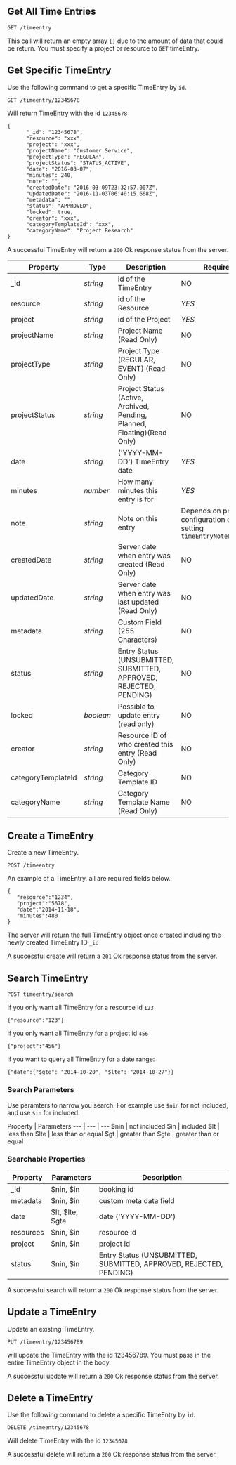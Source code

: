 ## Get All Time Entries

```
GET /timeentry
```

This call will return an empty array `[]` due to the amount of data that could be return. You must specify a project or resource to `GET` timeEntry.

## Get Specific TimeEntry
Use the following command to get a specific TimeEntry by `id`.
```
GET /timeentry/12345678
```
Will return TimeEntry with the id `12345678`

```
{
      "_id": "12345678",
      "resource": "xxx",
      "project": "xxx",
      "projectName": "Customer Service",
      "projectType": "REGULAR",
      "projectStatus": "STATUS_ACTIVE",
      "date": "2016-03-07",
      "minutes": 240,
      "note": "",
      "createdDate": "2016-03-09T23:32:57.007Z",
      "updatedDate": "2016-11-03T06:40:15.668Z",
      "metadata": "",
      "status": "APPROVED",
      "locked": true,
      "creator": "xxx",
      "categoryTemplateId": "xxx",
      "categoryName": "Project Research"
}
```

A successful TimeEntry will return a `200` Ok response status from the server.

Property | Type | Description | Required | Sortable
--- | --- | --- | --- | ---
_id | *string* | id of the TimeEntry | NO | NO
resource | *string* | id of the Resource | *YES* | NO
project | *string* | id of the Project | *YES* | NO
projectName | *string* | Project Name (Read Only) | NO | YES
projectType | *string* | Project Type (REGULAR, EVENT) (Read Only) | NO | NO
projectStatus | *string* | Project Status (Active, Archived, Pending, Planned, Floating)(Read Only) | NO | NO
date | *string* | ('YYYY-MM-DD') TimeEntry date | *YES* | YES
minutes | *number* | How many minutes this entry is for | *YES* | YES
note | *string* | Note on this entry | Depends on project configuration of setting `timeEntryNoteRequired` | NO
createdDate | *string* | Server date when entry was created (Read Only) | NO | YES
updatedDate | *string* | Server date when entry was last updated (Read Only) | NO | YES
metadata | *string* | Custom Field (255 Characters) | NO | YES
status | *string* | Entry Status (UNSUBMITTED, SUBMITTED, APPROVED, REJECTED, PENDING) | NO | YES
locked | *boolean* | Possible to update entry (read only) | NO | NO
creator |*string* | Resource ID of who created this entry (Read Only) | NO | NO
categoryTemplateId |*string* | Category Template ID | NO | NO
categoryName |*string* | Category Template Name (Read Only) | NO | YES

## Create a TimeEntry
Create a new TimeEntry.
```
POST /timeentry
```
An example of a TimeEntry, all are required fields below. 

```
{
   "resource":"1234",
   "project":"5678",
   "date":"2014-11-18",
   "minutes":480
}
```
The server will return the full TimeEntry object once created including the newly created TimeEntry ID `_id`

A successful create will return a `201` Ok response status from the server.

## Search TimeEntry
```
POST timeentry/search
```
If you only want all TimeEntry for a resource id `123`
```
{"resource":"123"}
```
If you only want all TimeEntry for a project id `456`
```
{"project":"456"}
```
If you want to query all TimeEntry for a date range:
```
{"date":{"$gte": "2014-10-20", "$lte": "2014-10-27"}}
```

### Search Parameters
Use paramters to narrow you search. For example use `$nin` for not included, and use `$in` for included.

Property | Parameters
--- | --- | ---
$nin | not included
$in | included
$lt | less than
$lte | less than or equal
$gt | greater than
$gte | greater than or equal

### Searchable Properties
Property | Parameters | Description
--- | --- | ---
_id | $nin, $in | booking id
metadata | $nin, $in | custom meta data field
date | $lt, $lte, $gte | date ('YYYY-MM-DD') 
resources | $nin, $in | resource id
project | $nin, $in | project id
status | $nin, $in | Entry Status (UNSUBMITTED, SUBMITTED, APPROVED, REJECTED, PENDING)

A successful search will return a `200` Ok response status from the server.

## Update a TimeEntry
Update an existing TimeEntry.
```
PUT /timeentry/123456789
```
will update the TimeEntry with the id 123456789. You must pass in the entire TimeEntry object in the body. 

A successful update will return a `200` Ok response status from the server.

## Delete a TimeEntry
Use the following command to delete a specific TimeEntry by `id`.
```
DELETE /timeentry/12345678
```
Will delete TimeEntry with the id `12345678`

A successful delete will return a `200` Ok response status from the server.
